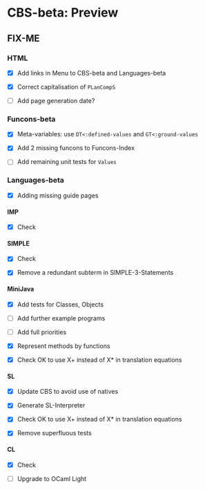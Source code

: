 CBS-beta: Preview
=================

FIX-ME
------

### HTML

- [X] Add links in Menu to CBS-beta and Languages-beta

- [X] Correct capitalisation of `PLanCompS`

- [ ] Add page generation date?

### Funcons-beta

- [X] Meta-variables: use `DT<:defined-values` and `GT<:ground-values`

- [X] Add 2 missing funcons to Funcons-Index

- [ ] Add remaining unit tests for `Values`

### Languages-beta

- [X] Adding missing guide pages

#### IMP

- [X] Check

#### SIMPLE

- [X] Check

- [X] Remove a redundant subterm in SIMPLE-3-Statements

#### MiniJava

- [X] Add tests for Classes, Objects

- [ ] Add further example programs

- [ ] Add full priorities

- [X] Represent methods by functions

- [X] Check OK to use X+ instead of X* in translation equations

#### SL

- [X] Update CBS to avoid use of natives

- [X] Generate SL-Interpreter

- [X] Check OK to use X+ instead of X* in translation equations

- [X] Remove superfluous tests

#### CL

- [X] Check

- [ ] Upgrade to OCaml Light
